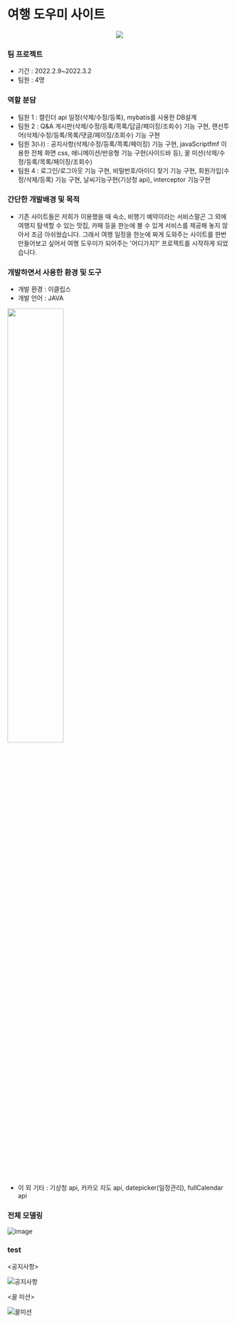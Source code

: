 # 여행 도우미 사이트
<p align="center"><img src="https://user-images.githubusercontent.com/94040016/159272117-96bb2022-0f41-46dd-bd57-ca8845b1c5be.gif"/></>

### 팀 프로젝트
- 기간 : 2022.2.9~2022.3.2
- 팀원 : 4명
  
### 역할 분담
- 팀원 1 : 캘린더 api 일정(삭제/수정/등록), mybatis를 사용한 DB설계
- 팀원 2 : Q&A 게시판(삭제/수정/등록/목록/답글/페이징/조회수) 기능 구현, 랜선투어(삭제/수정/등록/목록/댓글/페이징/조회수) 기능 구현
- 팀원 3(나) : 공지사항(삭제/수정/등록/목록/페이징) 기능 구현, javaScriptfmf 이용한 전체 화면 css, 애니메이션/반응형 기능 구현(사이드바 등), 꿀 미션(삭제/수정/등록/목록/페이징/조회수)
- 팀원 4 : 로그인/로그아웃 기능 구현, 비밀번호/아이디 찾기 기능 구현, 회원가입(수정/삭제/등록) 기능 구현, 날씨기능구현(기상청 api), interceptor 기능구현
  
### 간단한 개발배경 및 목적
- 기존 사이트들은 저희가 이용했을 때 숙소, 비행기 예약이라는 서비스말곤 그 외에 여행지 탐색할 수 있는 맛집, 카페 등을 한눈에 볼 수 있게 서비스를 제공해 놓지 않아서 조금 아쉬웠습니다. 그래서 여행 일정을 한눈에 짜게 도와주는 사이트를 한번 만들어보고 싶어서 여행 도우미가 되어주는 '어디가지?' 프로젝트를 시작하게 되었습니다.

### 개발하면서 사용한 환경 및 도구
- 개발 환경 : 이클립스
- 개발 언어 : JAVA
<img src="https://user-images.githubusercontent.com/94040016/159264023-222900af-a306-4c79-bda4-300cfdf892c8.png" width="50%" height="50%"/>

- 이 외 기타 : 기상청 api, 카카오 지도 api, datepicker(일정관리), fullCalendar api


### 전체 모델링
![image](https://user-images.githubusercontent.com/94040016/159266110-f66b9076-7dbc-4ce4-be5b-0bd275779ce0.png)

### test
  <공지사항>
  
![공지사항](https://user-images.githubusercontent.com/94040016/159425146-96926afa-758c-44bb-b5e3-3d0c46cbe6f3.gif)

<꿀 미션>

![꿀미션](https://user-images.githubusercontent.com/94040016/159425153-d5746b6d-301e-4664-8901-341ef7511246.gif)


